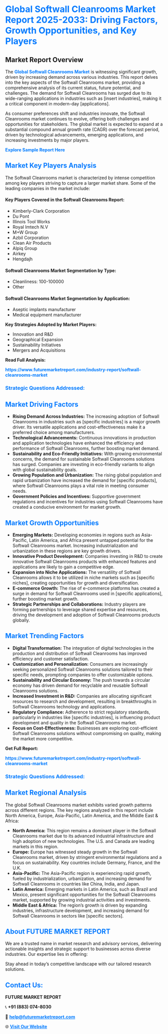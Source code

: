 <h1 style="color: #007BFF;">Global Softwall Cleanrooms Market Report 2025-2033: Driving Factors, Growth Opportunities, and Key Players</h1>

<section id="overview">
<h2>Market Report Overview</h2>
<p>The <a href="https://www.futuremarketreport.com/industry-report/softwall-cleanrooms-market" style="color: #007BFF; text-decoration: none;"><strong>Global Softwall Cleanrooms Market</strong></a> is witnessing significant growth, driven by increasing demand across various industries. This report delves into the key aspects of the Softwall Cleanrooms market, providing a comprehensive analysis of its current status, future potential, and challenges. The demand for Softwall Cleanrooms has surged due to its wide-ranging applications in industries such as [insert industries], making it a critical component in modern-day [applications].</p>
<p>As consumer preferences shift and industries innovate, the Softwall Cleanrooms market continues to evolve, offering both challenges and opportunities for stakeholders. The global market is expected to expand at a substantial compound annual growth rate (CAGR) over the forecast period, driven by technological advancements, emerging applications, and increasing investments by major players.</p>
</section>

<section id="overview">
<p><a href="https://www.futuremarketreport.com/request-sample/reportId=84622" style="color: #007BFF; text-decoration: none;"><strong>Explore Sample Report Here</strong></a></p>
</section>

<section id="key-players">
<h2 style="color: #007BFF;">Market Key Players Analysis</h2>
<p>The Softwall Cleanrooms market is characterized by intense competition among key players striving to capture a larger market share. Some of the leading companies in the market include:</p>
<h4>Key Players Covered in the Softwall Cleanrooms Report:</h4>
<ul><li>Kimberly-Clark Corporation</li><li>Du Pont</li><li>Illinois Tool Works</li><li>Royal Imtech N.V</li><li>M+W Group</li><li>Azbil Corporation</li><li>Clean Air Products</li><li>Alpiq Group</li><li>Airkey</li><li>Hengdajh</li></ul>
<h4>Softwall Cleanrooms Market Segmentation by Type:</h4>
<ul><li>Cleanliness: 100-100000</li><li>Other</li></ul>

<h4>Softwall Cleanrooms Market Segmentation by Application:</h4>
<ul><li>Aseptic implants manufacturer</li><li>Medical equipment manufacturer</li></ul>
<p><strong>Key Strategies Adopted by Market Players:</strong></p>
<ul>
<li>Innovation and R&D</li>
<li>Geographical Expansion</li>
<li>Sustainability Initiatives</li>
<li>Mergers and Acquisitions</li>
</ul>
</section>

<section>
<p><strong>Read Full Analysis: </strong></p><a href="https://www.futuremarketreport.com/industry-report/softwall-cleanrooms-market" style="color: #007BFF; text-decoration: none;"><strong>https://www.futuremarketreport.com/industry-report/softwall-cleanrooms-market</strong></a>
<h3 style="color: #007BFF;">Strategic Questions Addressed:</h3>
</section>

<section id="driving-factors">
<h2 style="color: #007BFF;">Market Driving Factors</h2>
<ul>
<li><strong>Rising Demand Across Industries:</strong> The increasing adoption of Softwall Cleanrooms in industries such as [specific industries] is a major growth driver. Its versatile applications and cost-effectiveness make it a preferred choice among manufacturers.</li>
<li><strong>Technological Advancements:</strong> Continuous innovations in production and application technologies have enhanced the efficiency and performance of Softwall Cleanrooms, further boosting market demand.</li>
<li><strong>Sustainability and Eco-Friendly Initiatives:</strong> With growing environmental concerns, the demand for sustainable Softwall Cleanrooms solutions has surged. Companies are investing in eco-friendly variants to align with global sustainability goals.</li>
<li><strong>Growing Population and Urbanization:</strong> The rising global population and rapid urbanization have increased the demand for [specific products], where Softwall Cleanrooms plays a vital role in meeting consumer needs.</li>
<li><strong>Government Policies and Incentives:</strong> Supportive government regulations and incentives for industries using Softwall Cleanrooms have created a conducive environment for market growth.</li>
</ul>
</section>

<section id="growth-opportunities">
<h2 style="color: #007BFF;">Market Growth Opportunities</h2>
<ul>
<li><strong>Emerging Markets:</strong> Developing economies in regions such as Asia-Pacific, Latin America, and Africa present untapped potential for the Softwall Cleanrooms market. Increasing industrialization and urbanization in these regions are key growth drivers.</li>
<li><strong>Innovative Product Development:</strong> Companies investing in R&D to create innovative Softwall Cleanrooms products with enhanced features and applications are likely to gain a competitive edge.</li>
<li><strong>Expansion into Niche Applications:</strong> The versatility of Softwall Cleanrooms allows it to be utilized in niche markets such as [specific niches], creating opportunities for growth and diversification.</li>
<li><strong>E-commerce Growth:</strong> The rise of e-commerce platforms has created a surge in demand for Softwall Cleanrooms used in [specific applications], further boosting market growth.</li>
<li><strong>Strategic Partnerships and Collaborations:</strong> Industry players are forming partnerships to leverage shared expertise and resources, driving the development and adoption of Softwall Cleanrooms products globally.</li>
</ul>
</section>

<section id="trending-factors">
<h2 style="color: #007BFF;">Market Trending Factors</h2>
<ul>
<li><strong>Digital Transformation:</strong> The integration of digital technologies in the production and distribution of Softwall Cleanrooms has improved efficiency and customer satisfaction.</li>
<li><strong>Customization and Personalization:</strong> Consumers are increasingly seeking personalized Softwall Cleanrooms solutions tailored to their specific needs, prompting companies to offer customizable options.</li>
<li><strong>Sustainability and Circular Economy:</strong> The push towards a circular economy has driven demand for recyclable and reusable Softwall Cleanrooms solutions.</li>
<li><strong>Increased Investment in R&D:</strong> Companies are allocating significant resources to research and development, resulting in breakthroughs in Softwall Cleanrooms technology and applications.</li>
<li><strong>Regulatory Compliance:</strong> Adherence to strict regulatory standards, particularly in industries like [specific industries], is influencing product development and quality in the Softwall Cleanrooms market.</li>
<li><strong>Focus on Cost-Effectiveness:</strong> Businesses are exploring cost-efficient Softwall Cleanrooms solutions without compromising on quality, making the market more competitive.</li>
</ul>
</section>

<section>
<p><strong>Get Full Report: </strong></p><a href="https://www.futuremarketreport.com/industry-report/softwall-cleanrooms-market" style="color: #007BFF; text-decoration: none;"><strong>https://www.futuremarketreport.com/industry-report/softwall-cleanrooms-market</strong></a>
<h3 style="color: #007BFF;">Strategic Questions Addressed:</h3>
</section>


<section id="regional-analysis">
<h2 style="color: #007BFF;">Market Regional Analysis</h2>
<p>The global Softwall Cleanrooms market exhibits varied growth patterns across different regions. The key regions analyzed in this report include North America, Europe, Asia-Pacific, Latin America, and the Middle East & Africa:</p>
<ul>
<li><strong>North America:</strong> This region remains a dominant player in the Softwall Cleanrooms market due to its advanced industrial infrastructure and high adoption of new technologies. The U.S. and Canada are leading markets in this region.</li>
<li><strong>Europe:</strong> Europe has witnessed steady growth in the Softwall Cleanrooms market, driven by stringent environmental regulations and a focus on sustainability. Key countries include Germany, France, and the U.K.</li>
<li><strong>Asia-Pacific:</strong> The Asia-Pacific region is experiencing rapid growth, fueled by industrialization, urbanization, and increasing demand for Softwall Cleanrooms in countries like China, India, and Japan.</li>
<li><strong>Latin America:</strong> Emerging markets in Latin America, such as Brazil and Mexico, present significant opportunities for the Softwall Cleanrooms market, supported by growing industrial activities and investments.</li>
<li><strong>Middle East & Africa:</strong> The region’s growth is driven by expanding industries, infrastructure development, and increasing demand for Softwall Cleanrooms in sectors like [specific sectors].</li>
</ul>
</section>

<footer>
<h2 style="color: #007BFF;">About FUTURE MARKET REPORT</h2>
<p>We are a trusted name in market research and advisory services, delivering actionable insights and strategic support to businesses across diverse industries. Our expertise lies in offering:</p>

<p>Stay ahead in today’s competitive landscape with our tailored research solutions.</p>

<h2 style="color: #007BFF;">Contact Us:</h2>
<p><strong>FUTURE MARKET REPORT</strong></p>
<p>📞 <strong>+91 (883) 074-8030</strong></p>
<p>📧 <strong><a href="mailto:help@futuremarketreport.com" style="color: #007BFF;">help@futuremarketreport.com</a></strong></p>
<p>🌐 <strong><a href="https://www.futuremarketreport.com/" style="color: #007BFF;">Visit Our Website</a></strong></p>
</footer>